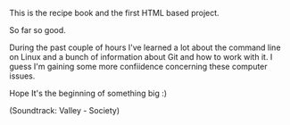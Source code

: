 This is the recipe book and the first HTML based project.

So far so good.

During the past couple of hours I've learned a lot about the command line on Linux and a bunch of information about Git and how to work with it. I guess I'm gaining some more confiidence concerning these computer issues. 

Hope It's the beginning of something big :)

(Soundtrack: Valley - Society)